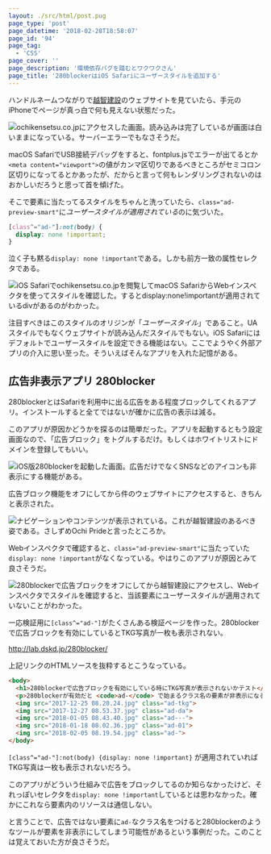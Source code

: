```yaml
---
layout: ./src/html/post.pug
page_type: 'post'
page_datetime: '2018-02-28T18:58:07'
page_id: '94'
page_tag:
  - 'CSS'
page_cover: ''
page_description: '環境依存バグを踏むとワクワクさん'
page_title: '280blockerはiOS Safariにユーザースタイルを追加する'
---
```


ハンドルネームつながりで[越智建設](http://ochikensetsu.co.jp/)のウェブサイトを見ていたら、手元のiPhoneでページが真っ白で何も見えない状態だった。

![ochikensetsu.co.jpにアクセスした画面。読み込みは完了しているが画面は白いままになっている。サーバーエラーでもなさそうだ。](/img/280blocker/nope.png)

macOS SafariでUSB接続デバッグをすると、fontplus.jsでエラーが出てるとか`<meta content="viewport">`の値がカンマ区切りであるべきところがセミコロン区切りになってるとかあったが、だからと言って何もレンダリングされないのはおかしいだろうと思って首を傾げた。

そこで要素に当たってるスタイルをちゃんと洗っていたら、`class="ad-preview-smart"`に*ユーザースタイルが適用されている*のに気づいた。

```css
[class^="ad-"]:not(body) {
  display: none !important;
}
```

泣く子も黙る`display: none !important`である。しかも前方一致の属性セレクタである。

![iOS Safariでochikensetsu.co.jpを閲覧してmacOS SafariからWebインスペクタを使ってスタイルを確認した。するとdisplay:none!importantが適用されているdivがあるのがわかった。](/img/280blocker/active.png)

注目すべきはこのスタイルのオリジンが「*ユーザースタイル*」であること。UAスタイルでもなくウェブサイトが読み込んだスタイルでもない。iOS Safariにはデフォルトでユーザースタイルを設定できる機能はない。ここでようやく外部アプリの介入に思い至った。そういえばそんなアプリを入れた記憶がある。

## 広告非表示アプリ 280blocker

280blockerとはSafariを利用中に出る広告をある程度ブロックしてくれるアプリ。インストールすると全てではないが確かに広告の表示は減る。

このアプリが原因かどうかを探るのは簡単だった。アプリを起動するともう設定画面なので、「広告ブロック」をトグルするだけ。もしくはホワイトリストにドメインを登録してもいい。

![iOS版280blockerを起動した画面。広告だけでなくSNSなどのアイコンも非表示にする機能がある。](/img/280blocker/setting.png)

広告ブロック機能をオフにしてから件のウェブサイトにアクセスすると、きちんと表示された。

![ナビゲーションやコンテンツが表示されている。これが越智建設のあるべき姿である。さしずめOchi Prideと言ったところか。](/img/280blocker/yep.png)

Webインスペクタで確認すると、`class="ad-preview-smart"`に当たっていた`display: none !important`がなくなっている。やはりこのアプリが原因とみて良さそうだ。

![280blockerで広告ブロックをオフにしてから越智建設にアクセスし、Webインスペクタでスタイルを確認すると、当該要素にユーザースタイルが適用されていないことがわかった。](/img/280blocker/inactive.png)

一応検証用に`[class^="ad-"]`がたくさんある検証ページを作った。280blockerで広告ブロックを有効にしているとTKG写真が一枚も表示されない。

http://lab.dskd.jp/280blocker/

上記リンクのHTMLソースを抜粋するとこうなっている。

```HTML
<body>
  <h1>280blockerで広告ブロックを有効にしている時にTKG写真が表示されないかテスト</h1>
  <p>280blockerが有効だと <code>ad-</code> で始まるクラス名の要素が非表示になる。</p>
  <img src="2017-12-25 08.20.24.jpg" class="ad-tkg">
  <img src="2017-12-27 08.53.37.jpg" class="ad-da">
  <img src="2018-01-05 08.43.40.jpg" class="ad---">
  <img src="2018-01-18 08.02.36.jpg" class="ad-01">
  <img src="2018-02-05 08.19.54.jpg" class="ad-">
</body>
```

`[class^="ad-"]:not(body) {display: none !important}` が適用されていればTKG写真は一枚も表示されないだろう。

このアプリがどういう仕組みで広告をブロックしてるのか知らなかったけど、それっぽいセレクタを`display: none !important`しているとは思わなかった。確かにこれなら要素内のリソースは通信しない。

と言うことで、広告ではない要素に`ad-`なクラス名をつけると280blockerのようなツールが要素を非表示にしてしまう可能性があるという事例だった。このことは覚えておいた方が良さそうだ。
